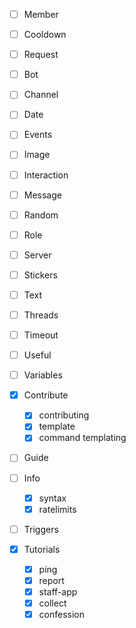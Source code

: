 - [ ] Member
- [ ] Cooldown
- [ ] Request
- [ ] Bot
- [ ] Channel
- [ ] Date
- [ ] Events
- [ ] Image
- [ ] Interaction
- [ ] Message
- [ ] Random
- [ ] Role
- [ ] Server
- [ ] Stickers
- [ ] Text
- [ ] Threads
- [ ] Timeout
- [ ] Useful
- [ ] Variables

- [x] Contribute
  - [x] contributing
  - [x] template
  - [x] command templating
- [ ] Guide
- [ ] Info
  - [x] syntax
  - [x] ratelimits
- [ ] Triggers
- [x] Tutorials
  - [x] ping
  - [x] report
  - [x] staff-app
  - [x] collect
  - [x] confession